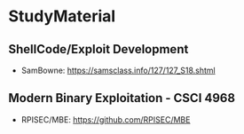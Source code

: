 # StudyMaterial

## ShellCode/Exploit Development
* SamBowne: https://samsclass.info/127/127_S18.shtml
  

## Modern Binary Exploitation - CSCI 4968
* RPISEC/MBE: https://github.com/RPISEC/MBE 

